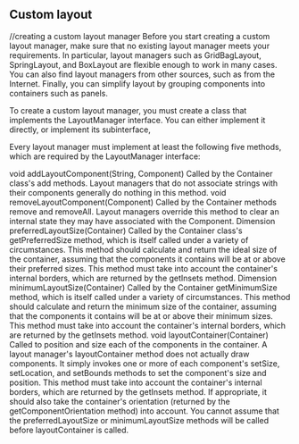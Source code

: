 ## Custom layout
//creating a custom layout manager
Before you start creating a custom layout manager, make sure that no existing layout manager meets your requirements. In particular, layout managers such as GridBagLayout, SpringLayout, and BoxLayout are flexible enough to work in many cases. You can also find layout managers from other sources, such as from the Internet. Finally, you can simplify layout by grouping components into containers such as panels.

To create a custom layout manager, you must create a class that implements the LayoutManager interface. You can either implement it directly, or implement its subinterface,

Every layout manager must implement at least the following five methods, which are required by the LayoutManager interface:

void addLayoutComponent(String, Component)
Called by the Container class's add methods. Layout managers that do not associate strings with their components generally do nothing in this method.
void removeLayoutComponent(Component)
Called by the Container methods remove and removeAll. Layout managers override this method to clear an internal state they may have associated with the Component.
Dimension preferredLayoutSize(Container)
Called by the Container class's getPreferredSize method, which is itself called under a variety of circumstances. This method should calculate and return the ideal size of the container, assuming that the components it contains will be at or above their preferred sizes. This method must take into account the container's internal borders, which are returned by the getInsets method.
Dimension minimumLayoutSize(Container)
Called by the Container getMinimumSize method, which is itself called under a variety of circumstances. This method should calculate and return the minimum size of the container, assuming that the components it contains will be at or above their minimum sizes. This method must take into account the container's internal borders, which are returned by the getInsets method.
void layoutContainer(Container)
Called to position and size each of the components in the container. A layout manager's layoutContainer method does not actually draw components. It simply invokes one or more of each component's setSize, setLocation, and setBounds methods to set the component's size and position.
This method must take into account the container's internal borders, which are returned by the getInsets method. If appropriate, it should also take the container's orientation (returned by the getComponentOrientation method) into account. You cannot assume that the preferredLayoutSize or minimumLayoutSize methods will be called before layoutContainer is called.